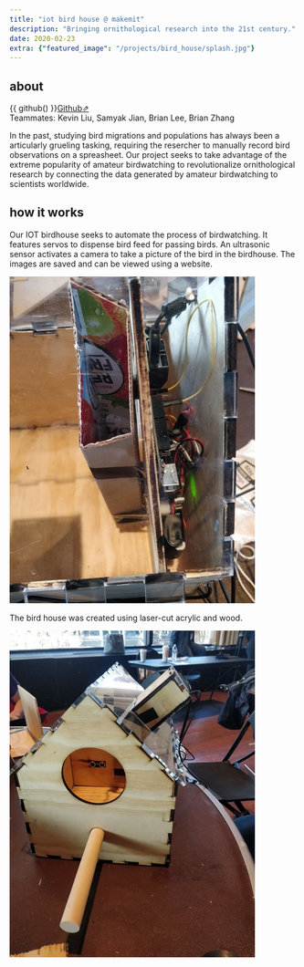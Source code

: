 ```yaml
---
title: "iot bird house @ makemit"
description: "Bringing ornithological research into the 21st century."
date: 2020-02-23
extra: {"featured_image": "/projects/bird_house/splash.jpg"}
---
```


## about

{{ github() }}[Github⇗](https://github.com/Brian-Tae-Lee/HackMIT2020)  
Teammates: Kevin Liu, Samyak Jian, Brian Lee, Brian Zhang

In the past, studying bird migrations and populations has always been a articularly grueling tasking, requiring the resercher to manually record bird observations on a spreasheet. Our project seeks to take advantage of the extreme popularity of amateur birdwatching to revolutionalize ornithological research by connecting the data generated by amateur birdwatching to scientists worldwide.

## how it works

Our IOT birdhouse seeks to automate the process of birdwatching. It features servos to dispense bird feed for passing birds. An ultrasonic sensor activates a camera to take a picture of the bird in the birdhouse. The images are saved and can be viewed using a website.

![feed](/projects/bird_house/feed.jpg)

The bird house was created using laser-cut acrylic and wood. 

![front](/projects/bird_house/gallery2.jpg)